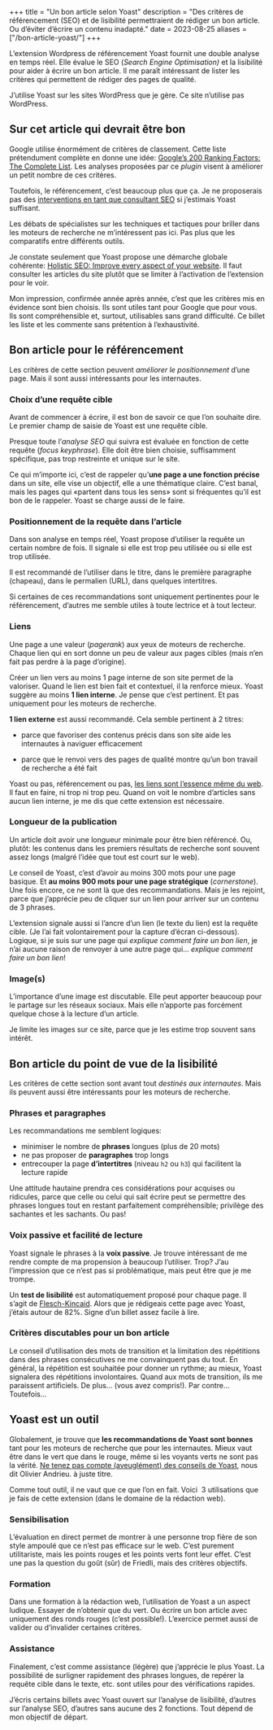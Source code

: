 +++
title = "Un bon article selon Yoast"
description = "Des critères de référencement (SEO) et de lisibilité permettraient de rédiger un bon article. Ou d’éviter d’écrire un contenu inadapté."
date = 2023-08-25
aliases = ["/bon-article-yoast/"]
+++

L’extension Wordpress de référencement Yoast fournit une double analyse en temps réel. Elle évalue le SEO (*Search Engine Optimisation)* et la lisibilité pour aider à écrire un bon article. Il me paraît intéressant de lister les critères qui permettent de rédiger des pages de qualité.

J’utilise Yoast sur les sites WordPress que je gère. Ce site n’utilise pas WordPress.

## Sur cet article qui devrait être bon

Google utilise énormément de critères de classement. Cette liste prétendument complète en donne une idée: [Google’s 200 Ranking Factors: The Complete List](https://backlinko.com/google-ranking-factors). Les analyses proposées par ce *plugin* visent à améliorer un petit nombre de ces critères.

Toutefois, le référencement, c’est beaucoup plus que ça. Je ne proposerais pas des [interventions en tant que consultant SEO](/seo/consultant-neuchatel/) si j’estimais Yoast suffisant.

Les débats de spécialistes sur les techniques et tactiques pour briller dans les moteurs de recherche ne m’intéressent pas ici. Pas plus que les comparatifs entre différents outils.

Je constate seulement que Yoast propose une démarche globale cohérente: [Holistic SEO: Improve every aspect of your website](https://yoast.com/holistic-seo/). Il faut consulter les articles du site plutôt que se limiter à l’activation de l’extension pour le voir.

Mon impression, confirmée année après année, c’est que les critères mis en évidence sont bien choisis. Ils sont utiles tant pour Google que pour vous. Ils sont compréhensible et, surtout, utilisables sans grand difficulté. Ce billet les liste et les commente sans prétention à l’exhaustivité.

## Bon article pour le référencement

Les critères de cette section peuvent *améliorer le positionnement* d’une page. Mais il sont aussi intéressants pour les internautes.

### Choix d’une requête cible

Avant de commencer à écrire, il est bon de savoir ce que l’on souhaite dire. Le premier champ de saisie de Yoast est une requête cible.

Presque toute l’*analyse SEO* qui suivra est évaluée en fonction de cette requête (*focus keyphrase*). Elle doit être bien choisie, suffisamment spécifique, pas trop restreinte et unique sur le site.

Ce qui m’importe ici, c’est de rappeler qu’**une page a une fonction précise** dans un site, elle vise un objectif, elle a une thématique claire. C’est banal, mais les pages qui «partent dans tous les sens» sont si fréquentes qu’il est bon de le rappeler. Yoast se charge aussi de le faire.

### Positionnement de la requête dans l’article

Dans son analyse en temps réel, Yoast propose d’utiliser la requête un certain nombre de fois. Il signale si elle est trop peu utilisée ou si elle est trop utilisée.

Il est recommandé de l’utiliser dans le titre, dans le première paragraphe (chapeau), dans le permalien (URL), dans quelques intertitres.

Si certaines de ces recommandations sont uniquement pertinentes pour le référencement, d’autres me semble utiles à toute lectrice et à tout lecteur.

### Liens

Une page a une valeur (*pagerank*) aux yeux de moteurs de recherche. Chaque lien qui en sort donne un peu de valeur aux pages cibles (mais n’en fait pas perdre à la page d’origine).

Créer un lien vers au moins 1 page interne de son site permet de la valoriser. Quand le lien est bien fait et contextuel, il la renforce mieux. Yoast suggère au moins **1 lien interne**. Je pense que c’est pertinent. Et pas uniquement pour les moteurs de recherche.

**1 lien externe** est aussi recommandé. Cela semble pertinent à 2 titres:

- parce que favoriser des contenus précis dans son site aide les internautes à naviguer efficacement

- parce que le renvoi vers des pages de qualité montre qu’un bon travail de recherche a été fait

Yoast ou pas, référencement ou pas, [les liens sont l’essence même du web](/seo/bons-liens/). Il faut en faire, ni trop ni trop peu. Quand on voit le nombre d’articles sans aucun lien interne, je me dis que cette extension est nécessaire.

### Longueur de la publication

Un article doit avoir une longueur minimale pour être bien référencé. Ou, plutôt: les contenus dans les premiers résultats de recherche sont souvent assez longs (malgré l’idée que tout est court sur le web).

Le conseil de Yoast, c’est d’avoir au moins 300 mots pour une page basique. Et **au moins 900 mots pour une page stratégique** (*cornerstone*). Une fois encore, ce ne sont là que des recommandations. Mais je les rejoint, parce que j’apprécie peu de cliquer sur un lien pour arriver sur un contenu de 3 phrases.

L’extension signale aussi si l’ancre d’un lien (le texte du lien) est la requête cible. (Je l’ai fait volontairement pour la capture d’écran ci-dessous). Logique, si je suis sur une page qui *explique comment faire un bon lien*, je n’ai aucune raison de renvoyer à une autre page qui... *explique comment faire un bon lien*!

### Image(s)

L’importance d’une image est discutable. Elle peut apporter beaucoup pour le partage sur les réseaux sociaux. Mais elle n’apporte pas forcément quelque chose à la lecture d’un article.

Je limite les images sur ce site, parce que je les estime trop souvent sans intérêt.

## Bon article du point de vue de la lisibilité

Les critères de cette section sont avant tout *destinés aux internautes*. Mais ils peuvent aussi être intéressants pour les moteurs de recherche.

### Phrases et paragraphes

Les recommandations me semblent logiques:

- minimiser le nombre de **phrases** longues (plus de 20 mots)
- ne pas proposer de **paragraphes** trop longs
- entrecouper la page **d’intertitres** (niveau `h2` ou `h3`) qui facilitent la lecture rapide

Une attitude hautaine prendra ces considérations pour acquises ou ridicules, parce que celle ou celui qui sait écrire peut se permettre des phrases longues tout en restant parfaitement compréhensible; privilège des sachantes et les sachants. Ou pas!

### Voix passive et facilité de lecture

Yoast signale le phrases à la **voix passive**. Je trouve intéressant de me rendre compte de ma propension à beaucoup l’utiliser. Trop? J’au l’impression que ce n’est pas si problématique, mais peut être que je me trompe.

Un **test de lisibilité** est automatiquement proposé pour chaque page. Il s’agit de [Flesch-Kincaid](https://fr.wikipedia.org/wiki/Tests_de_lisibilit%C3%A9_Flesch-Kincaid). Alors que je rédigeais cette page avec Yoast, j’étais autour de 82%. Signe d’un billet assez facile à lire.

### Critères discutables pour un bon article

Le conseil d’utilisation des mots de transition et la limitation des répétitions dans des phrases consécutives ne me convainquent pas du tout. En général, la répétition est souhaitée pour donner un rythme; au mieux, Yoast signalera des répétitions involontaires. Quand aux mots de transition, ils me paraissent artificiels. De plus... (vous avez compris!). Par contre... Toutefois...

## Yoast est un outil

Globalement, je trouve que **les recommandations de Yoast sont bonnes** tant pour les moteurs de recherche que pour les internautes. Mieux vaut être dans le vert que dans le rouge, même si les voyants verts ne sont pas la vérité. [Ne tenez pas compte (aveuglément) des conseils de Yoast](https://www.abondance.com/20210601-45605-ne-tenez-pas-compte-aveuglement-des-conseils-de-yoast-video-seo-abondance-n195.html), nous dit Olivier Andrieu. à juste titre.

Comme tout outil, il ne vaut que ce que l’on en fait. Voici  3 utilisations que je fais de cette extension (dans le domaine de la rédaction web).

### Sensibilisation

L’évaluation en direct permet de montrer à une personne trop fière de son style ampoulé que ce n’est pas efficace sur le web. C’est purement utilitariste, mais les points rouges et les points verts font leur effet. C’est une pas la question du goût (sûr) de Friedli, mais des critères objectifs.

### Formation

Dans une formation à la rédaction web, l’utilisation de Yoast a un aspect ludique. Essayer de n’obtenir que du vert. Ou écrire un bon article avec uniquement des ronds rouges (c’est possible!). L’exercice permet aussi de valider ou d’invalider certaines critères.

### Assistance

Finalement, c’est comme assistance (légère) que j’apprécie le plus Yoast. La possibilité de surligner rapidement des phrases longues, de repérer la requête cible dans le texte, etc. sont utiles pour des vérifications rapides.

J’écris certains billets avec Yoast ouvert sur l’analyse de lisibilité, d’autres sur l’analyse SEO, d’autres sans aucune des 2 fonctions. Tout dépend de mon objectif de départ.

